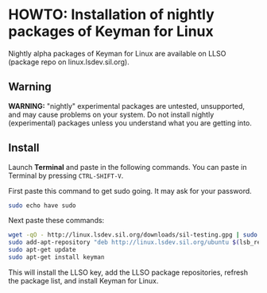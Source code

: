 # HOWTO: Installation of nightly packages of Keyman for Linux

Nightly alpha packages of Keyman for Linux are available on LLSO (package repo on
linux.lsdev.sil.org).

## Warning

**WARNING:** "nightly" experimental packages are untested, unsupported, and may cause problems on
your system. Do not install nightly (experimental) packages unless you understand what you are
getting into.

## Install

Launch **Terminal** and paste in the following commands. You can paste in Terminal by pressing
`CTRL-SHIFT-V`.

First paste this command to get sudo going. It may ask for your password.

```bash
sudo echo have sudo
```

Next paste these commands:

```bash
wget -qO - http://linux.lsdev.sil.org/downloads/sil-testing.gpg | sudo apt-key add -
sudo add-apt-repository "deb http://linux.lsdev.sil.org/ubuntu $(lsb_release -sc)-experimental main"
sudo apt-get update
sudo apt-get install keyman
```

This will install the LLSO key, add the LLSO package repositories, refresh the package list, and
install Keyman for Linux.
